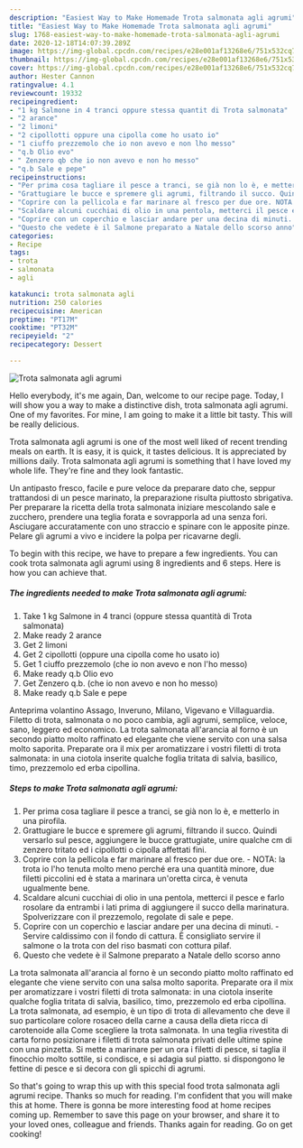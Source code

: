 ```yaml
---
description: "Easiest Way to Make Homemade Trota salmonata agli agrumi"
title: "Easiest Way to Make Homemade Trota salmonata agli agrumi"
slug: 1768-easiest-way-to-make-homemade-trota-salmonata-agli-agrumi
date: 2020-12-18T14:07:39.289Z
image: https://img-global.cpcdn.com/recipes/e28e001af13268e6/751x532cq70/trota-salmonata-agli-agrumi-recipe-main-photo.jpg
thumbnail: https://img-global.cpcdn.com/recipes/e28e001af13268e6/751x532cq70/trota-salmonata-agli-agrumi-recipe-main-photo.jpg
cover: https://img-global.cpcdn.com/recipes/e28e001af13268e6/751x532cq70/trota-salmonata-agli-agrumi-recipe-main-photo.jpg
author: Hester Cannon
ratingvalue: 4.1
reviewcount: 19332
recipeingredient:
- "1 kg Salmone in 4 tranci oppure stessa quantit di Trota salmonata"
- "2 arance"
- "2 limoni"
- "2 cipollotti oppure una cipolla come ho usato io"
- "1 ciuffo prezzemolo che io non avevo e non lho messo"
- "q.b Olio evo"
- " Zenzero qb che io non avevo e non ho messo"
- "q.b Sale e pepe"
recipeinstructions:
- "Per prima cosa tagliare il pesce a tranci, se già non lo è, e metterlo in una pirofila."
- "Grattugiare le bucce e spremere gli agrumi, filtrando il succo. Quindi versarlo sul pesce, aggiungere le bucce grattugiate, unire qualche cm di zenzero tritato ed i cipollotti o cipolla affettati fini."
- "Coprire con la pellicola e far marinare al fresco per due ore. NOTA: la trota io l&#39;ho tenuta molto meno perché era una quantità minore, due filetti piccolini ed è stata a marinara un&#39;oretta circa, è venuta ugualmente bene."
- "Scaldare alcuni cucchiai di olio in una pentola, metterci il pesce e farlo rosolare da entrambi i lati prima di aggiungere il succo della marinatura. Spolverizzare con il prezzemolo, regolate di sale e pepe."
- "Coprire con un coperchio e lasciar andare per una decina di minuti. Servire caldissimo con il fondo di cattura. È consigliato servire il salmone o la trota con del riso basmati con cottura pilaf."
- "Questo che vedete è il Salmone preparato a Natale dello scorso anno"
categories:
- Recipe
tags:
- trota
- salmonata
- agli

katakunci: trota salmonata agli 
nutrition: 250 calories
recipecuisine: American
preptime: "PT17M"
cooktime: "PT32M"
recipeyield: "2"
recipecategory: Dessert

---
```



![Trota salmonata agli agrumi](https://img-global.cpcdn.com/recipes/e28e001af13268e6/751x532cq70/trota-salmonata-agli-agrumi-recipe-main-photo.jpg)

Hello everybody, it's me again, Dan, welcome to our recipe page. Today, I will show you a way to make a distinctive dish, trota salmonata agli agrumi. One of my favorites. For mine, I am going to make it a little bit tasty. This will be really delicious.

Trota salmonata agli agrumi is one of the most well liked of recent trending meals on earth. It is easy, it is quick, it tastes delicious. It is appreciated by millions daily. Trota salmonata agli agrumi is something that I have loved my whole life. They're fine and they look fantastic.

Un antipasto fresco, facile e pure veloce da preparare dato che, seppur trattandosi di un pesce marinato, la preparazione risulta piuttosto sbrigativa. Per preparare la ricetta della trota salmonata iniziare mescolando sale e zucchero, prendere una teglia forata e sovrapporla ad una senza fori. Asciugare accuratamente con uno straccio e spinare con le apposite pinze. Pelare gli agrumi a vivo e incidere la polpa per ricavarne degli.


To begin with this recipe, we have to prepare a few ingredients. You can cook trota salmonata agli agrumi using 8 ingredients and 6 steps. Here is how you can achieve that.

<!--inarticleads1-->

##### The ingredients needed to make Trota salmonata agli agrumi:

1. Take 1 kg Salmone in 4 tranci (oppure stessa quantità di Trota salmonata)
1. Make ready 2 arance
1. Get 2 limoni
1. Get 2 cipollotti (oppure una cipolla come ho usato io)
1. Get 1 ciuffo prezzemolo (che io non avevo e non l&#39;ho messo)
1. Make ready q.b Olio evo
1. Get  Zenzero q.b. (che io non avevo e non ho messo)
1. Make ready q.b Sale e pepe


Anteprima volantino Assago, Inveruno, Milano, Vigevano e Villaguardia. Filetto di trota, salmonata o no poco cambia, agli agrumi, semplice, veloce, sano, leggero ed economico. La trota salmonata all&#39;arancia al forno è un secondo piatto molto raffinato ed elegante che viene servito con una salsa molto saporita. Preparate ora il mix per aromatizzare i vostri filetti di trota salmonata: in una ciotola inserite qualche foglia tritata di salvia, basilico, timo, prezzemolo ed erba cipollina. 

<!--inarticleads2-->

##### Steps to make Trota salmonata agli agrumi:

1. Per prima cosa tagliare il pesce a tranci, se già non lo è, e metterlo in una pirofila.
1. Grattugiare le bucce e spremere gli agrumi, filtrando il succo. Quindi versarlo sul pesce, aggiungere le bucce grattugiate, unire qualche cm di zenzero tritato ed i cipollotti o cipolla affettati fini.
1. Coprire con la pellicola e far marinare al fresco per due ore. - NOTA: la trota io l&#39;ho tenuta molto meno perché era una quantità minore, due filetti piccolini ed è stata a marinara un&#39;oretta circa, è venuta ugualmente bene.
1. Scaldare alcuni cucchiai di olio in una pentola, metterci il pesce e farlo rosolare da entrambi i lati prima di aggiungere il succo della marinatura. Spolverizzare con il prezzemolo, regolate di sale e pepe.
1. Coprire con un coperchio e lasciar andare per una decina di minuti. - Servire caldissimo con il fondo di cattura. È consigliato servire il salmone o la trota con del riso basmati con cottura pilaf.
1. Questo che vedete è il Salmone preparato a Natale dello scorso anno


La trota salmonata all&#39;arancia al forno è un secondo piatto molto raffinato ed elegante che viene servito con una salsa molto saporita. Preparate ora il mix per aromatizzare i vostri filetti di trota salmonata: in una ciotola inserite qualche foglia tritata di salvia, basilico, timo, prezzemolo ed erba cipollina. La trota salmonata, ad esempio, è un tipo di trota di allevamento che deve il suo particolare colore rosaceo della carne a causa della dieta ricca di carotenoide alla Come scegliere la trota salmonata. In una teglia rivestita di carta forno posizionare i filetti di trota salmonata privati delle ultime spine con una pinzetta. Si mette a marinare per un ora i filetti di pesce, si taglia il finocchio molto sottile, si condisce, e si adagia sul piatto. si dispongono le fettine di pesce e si decora con gli spicchi di agrumi. 

So that's going to wrap this up with this special food trota salmonata agli agrumi recipe. Thanks so much for reading. I'm confident that you will make this at home. There is gonna be more interesting food at home recipes coming up. Remember to save this page on your browser, and share it to your loved ones, colleague and friends. Thanks again for reading. Go on get cooking!
